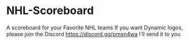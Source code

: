 # NHL-Scoreboard
A scoreboard for your Favorite NHL teams
If you want Dynamic logos, please join the Discord https://discord.gg/pmxn4wa I'll send it to you
